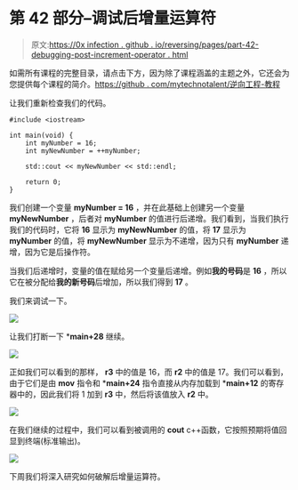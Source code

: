 # 第 42 部分–调试后增量运算符

> 原文:[https://0x infection . github . io/reversing/pages/part-42-debugging-post-increment-operator . html](https://0xinfection.github.io/reversing/pages/part-42-debugging-post-increment-operator.html)

如需所有课程的完整目录，请点击下方，因为除了课程涵盖的主题之外，它还会为您提供每个课程的简介。[https://github . com/mytechnotalent/逆向工程-教程](https://github.com/mytechnotalent/Reverse-Engineering-Tutorial)

让我们重新检查我们的代码。

```
#include <iostream>

int main(void) {
    int myNumber = 16;
    int myNewNumber = ++myNumber;

    std::cout << myNewNumber << std::endl;

    return 0;
}

```

我们创建一个变量 **myNumber = 16** ，并在此基础上创建另一个变量 **myNewNumber** ，后者对 **myNumber** 的值进行后递增。我们看到，当我们执行我们的代码时，它将 **16** 显示为 **myNewNumber** 的值，将 **17** 显示为 **myNumber** 的值，将 **myNewNumber** 显示为不递增，因为只有 **myNumber** 递增，因为它是后操作符。

当我们后递增时，变量的值在赋给另一个变量后递增。例如**我的号码**是 **16** ，所以它在被分配给**我的新号码**后增加，所以我们得到 **17** 。

我们来调试一下。

![](../Images/d7c450c04db8c266cbd3bbfd8f0b4a80.png)

让我们打断一下 ***main+28** 继续。

![](../Images/155c2b1172283bd88b1d81c364d196fd.png)

正如我们可以看到的那样， **r3** 中的值是 16，而 **r2** 中的值是 17。我们可以看到，由于它们是由 **mov** 指令和 ***main+24** 指令直接从内存加载到 ***main+12** 的寄存器中的，因此我们将 1 加到 **r3** 中，然后将该值放入 **r2** 中。

![](../Images/180cf792100b5a6f09c36927b2f88808.png)

在我们继续的过程中，我们可以看到被调用的 **cout** c++函数，它按照预期将值回显到终端(标准输出)。

![](../Images/3694da5cc8a73fb54d5ad581cfd75a1f.png)

下周我们将深入研究如何破解后增量运算符。